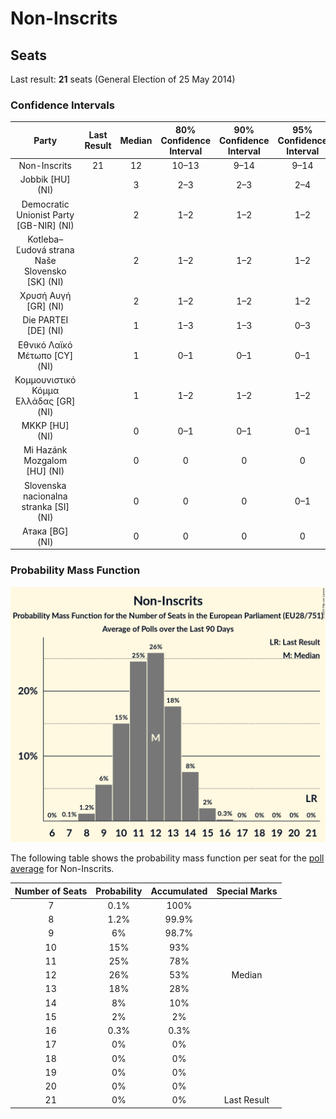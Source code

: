 # Non-Inscrits

## Seats

Last result: **21** seats (General Election of 25 May 2014)

### Confidence Intervals

| Party | Last Result | Median | 80% Confidence Interval | 90% Confidence Interval | 95% Confidence Interval | 99% Confidence Interval |
|:-----:|:-----------:|:------:|:-----------------------:|:-----------------------:|:-----------------------:|:-----------------------:|
| Non-Inscrits | 21 | 12 | 10–13 | 9–14 | 9–14 | 8–15 |
| Jobbik [HU] (NI) | | 3 | 2–3 | 2–3 | 2–4 | 2–4 |
| Democratic Unionist Party [GB-NIR] (NI) | | 2 | 1–2 | 1–2 | 1–2 | 1–2 |
| Kotleba–Ľudová strana Naše Slovensko [SK] (NI) | | 2 | 1–2 | 1–2 | 1–2 | 1–2 |
| Χρυσή Αυγή [GR] (NI) | | 2 | 1–2 | 1–2 | 1–2 | 1–2 |
| Die PARTEI [DE] (NI) | | 1 | 1–3 | 1–3 | 0–3 | 0–3 |
| Εθνικό Λαϊκό Μέτωπο [CY] (NI) | | 1 | 0–1 | 0–1 | 0–1 | 0–1 |
| Κομμουνιστικό Κόμμα Ελλάδας [GR] (NI) | | 1 | 1–2 | 1–2 | 1–2 | 1–2 |
| MKKP [HU] (NI) | | 0 | 0–1 | 0–1 | 0–1 | 0–1 |
| Mi Hazánk Mozgalom [HU] (NI) | | 0 | 0 | 0 | 0 | 0 |
| Slovenska nacionalna stranka [SI] (NI) | | 0 | 0 | 0 | 0–1 | 0–1 |
| Атака [BG] (NI) | | 0 | 0 | 0 | 0 | 0 |

### Probability Mass Function

![Graph with seats probability mass function not yet produced](average-2019-05-21-seats-pmf-non-inscrits.png "Seats Probability Mass Function")

The following table shows the probability mass function per seat for the [poll average](average-2019-05-21.html) for Non-Inscrits.

| Number of Seats | Probability | Accumulated | Special Marks |
|:---------------:|:-----------:|:-----------:|:-------------:|
| 7 | 0.1% | 100% |  |
| 8 | 1.2% | 99.9% |  |
| 9 | 6% | 98.7% |  |
| 10 | 15% | 93% |  |
| 11 | 25% | 78% |  |
| 12 | 26% | 53% | Median |
| 13 | 18% | 28% |  |
| 14 | 8% | 10% |  |
| 15 | 2% | 2% |  |
| 16 | 0.3% | 0.3% |  |
| 17 | 0% | 0% |  |
| 18 | 0% | 0% |  |
| 19 | 0% | 0% |  |
| 20 | 0% | 0% |  |
| 21 | 0% | 0% | Last Result |



